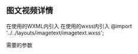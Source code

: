 ## 图文视频详情

在使用的WXML内引入
  <include src="../../layouts/imagetext/imagetext.wxml" />
在使用的wxss内引入
  @import '../../layouts/imagetext/imagetext.wxss';

需要的参数
<template is='imagetext' data='{{list}}' />

list Array类型 数据的列表
    - content   // 文本
    - photo     // 图片
    - video     // 视频
